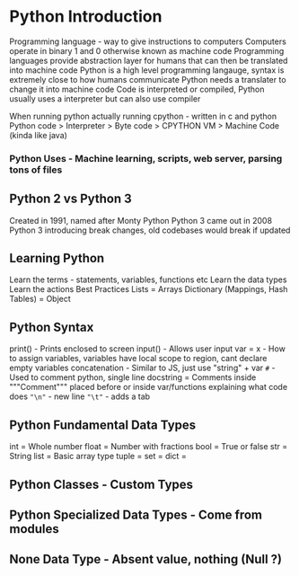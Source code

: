 # Python Introduction

Programming language - way to give instructions to computers
Computers operate in binary 1 and 0 otherwise known as machine code
Programming languages provide abstraction layer for humans that can then be translated into machine code
Python is a high level programming langauge, syntax is extremely close to how humans communicate
Python needs a translater to change it into machine code
Code is interpreted or compiled, Python usually uses a interpreter but can also use compiler

When running python actually running cpython - written in c and python
Python code > Interpreter > Byte code > CPYTHON VM > Machine Code (kinda like java)

### Python Uses - Machine learning, scripts, web server, parsing tons of files

## Python 2 vs Python 3

Created in 1991, named after Monty Python
Python 3 came out in 2008
Python 3 introducing break changes, old codebases would break if updated

## Learning Python

Learn the terms - statements, variables, functions etc
Learn the data types
Learn the actions
Best Practices
Lists = Arrays
Dictionary (Mappings, Hash Tables) = Object

## Python Syntax

print() - Prints enclosed to screen
input() - Allows user input
var = x - How to assign variables, variables have local scope to region, cant declare empty variables
concatenation - Similar to JS, just use "string" + var
`#` - Used to comment python, single line
docstring = Comments inside """Comment""" placed before or inside var/functions explaining what code does
`"\n"` - new line
`"\t"` - adds a tab

## Python Fundamental Data Types

int = Whole number
float = Number with fractions
bool = True or false
str = String
list = Basic array type
tuple =
set =
dict =

## Python Classes - Custom Types

## Python Specialized Data Types - Come from modules

## None Data Type - Absent value, nothing (Null ?)
